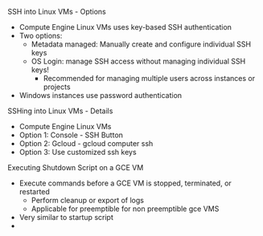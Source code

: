 SSH into Linux VMs - Options
- Compute Engine Linux VMs uses key-based SSH authentication
- Two options:
	- Metadata managed: Manually create and configure individual SSH keys
	- OS Login: manage SSH access without managing individual SSH keys!
		- Recommended for managing multiple users across instances or projects
- Windows instances use password authentication

SSHing into Linux VMs - Details
- Compute Engine Linux VMs
- Option 1: Console - SSH Button
- Option 2: Gcloud - gcloud computer ssh
- Option 3: Use customized ssh keys

Executing Shutdown Script on a GCE VM
- Execute commands before a GCE VM is stopped, terminated, or restarted
	- Perform cleanup or export of logs
	- Applicable for preemptible for non preemptible gce VMS
- Very similar to startup script
- 